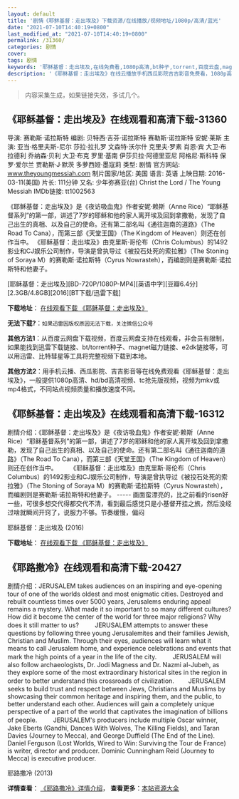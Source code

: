 ```yaml
---
layout: default
title: '剧情《耶稣基督：走出埃及》下载资源/在线播放/视频地址/1080p/高清/蓝光'
date: "2021-07-10T14:40:19+0800"
last_modified_at: "2021-07-10T14:40:19+0800"
permalink: /31360/
categories: 剧情
cover:
tags: 剧情
keywords: '耶稣基督：走出埃及,在线免费看,1080p高清,bt种子,torrent,百度云盘,magnet,磁力链,迅雷下载资源'
description: '《耶稣基督：走出埃及》在线云播放手机西瓜影院吉吉影音免费看，1080p高清bd/hd未删减完整版和tc抢先枪版，mkv/mp4格式，附带bt/torrent种子、magnet/磁力链、百度云盘、网盘资源迅雷下载链接'
---
```


>内容采集生成，如果链接失效，多试几个。


## 《耶稣基督：走出埃及》在线观看和高清下载-31360

导演: 赛勒斯·诺拉斯特 编剧: 贝特西·吉芬·诺拉斯特 赛勒斯·诺拉斯特 安妮·莱斯 主演: 亚当·格里夫斯-尼尔 莎拉·拉扎罗 文森特·沃尔什 克里夫·罗素 肖恩·宾 大卫·布拉德利 乔纳森·贝利 大卫·布克 罗里·基南 伊莎贝拉·阿德里亚尼 阿格尼·斯科特 保罗·爱尔兰 贾勒斯·J·默茨 多萝西娅·墨寇莉 类型: 剧情 官方网站: www.theyoungmessiah.com 制片国家/地区: 美国 语言: 英语 上映日期: 2016-03-11(美国) 片长: 111分钟 又名: 少年弥赛亚(台) Christ the Lord / The Young Messiah IMDb链接: tt1002563

《耶稣基督：走出埃及》是《夜访吸血鬼》作者安妮·赖斯（Anne Rice）“耶稣基督系列”的第一部，讲述了7岁的耶稣和他的家人离开埃及回到拿撒勒，发现了自己出生的真相、以及自己的使命。还有第二部名叫《通往迦南的道路》（The Road To Cana），而第三部《天堂王国》（The Kingdom of Heaven）则还在创作当中。 《耶稣基督：走出埃及》由克里斯·哥伦布（Chris Columbus）的1492影业和CJ娱乐公司制作，导演是曾执导过《被投石处死的索拉雅》（The Stoning of Soraya M）的赛勒斯·诺拉斯特（Cyrus Nowrasteh），而编剧则是赛勒斯·诺拉斯特和他妻子。


[耶稣基督：走出埃及][BD-720P/1080P-MP4][英语中字][豆瓣6.4分][2.3GB/4.8GB][2016][BT下载/迅雷下载]

**下载地址**： [在线观看下载 《耶稣基督：走出埃及》](https://www.btdx8.com/torrent/the_young_messiah_2016.html) 


**无法下载?**：`如果迅雷因版权原因无法下载，关注微信公众号 `

**其他方法1**：从百度云网盘下载视频，百度云网盘支持在线观看，非会员有限制，如果能找到迅雷下载链接、bt/torrent种子、magnet磁力链接、e2dk链接等，可以用迅雷、比特彗星等工具将完整视频下载到本地。

**其他方法2**：用手机云播、西瓜影院、吉吉影音等在线免费观看《耶稣基督：走出埃及》，一般提供1080p高清、hd/bd高清视频、tc抢先版视频，视频为mkv或mp4格式，不同站点视频质量和播放速度不同。


## 《耶稣基督：走出埃及》在线观看和高清下载-16312

剧情介绍：《耶稣基督：走出埃及》是《夜访吸血鬼》作者安妮·赖斯（Anne Rice）“耶稣基督系列”的第一部，讲述了7岁的耶稣和他的家人离开埃及回到拿撒勒，发现了自己出生的真相、以及自己的使命。还有第二部名叫《通往迦南的道路》（The Road To Cana），而第三部《天堂王国》（The Kingdom of Heaven）则还在创作当中。  　　《耶稣基督：走出埃及》由克里斯·哥伦布（Chris Columbus）的1492影业和CJ娱乐公司制作，导演是曾执导过《被投石处死的索拉雅》（The Stoning of Soraya M）的赛勒斯·诺拉斯特（Cyrus Nowrasteh），而编剧则是赛勒斯·诺拉斯特和他妻子。 ----- 画面蛮漂亮的，比之前看的risen好一些，可很多想交代得都交代不清，看到最后感觉只是小基督开挂之旅，然后没经过啥就瞬间开窍了，说服力不够。节奏缓慢，偏闷


耶稣基督：走出埃及 (2016)

**下载地址**： [在线观看下载 《耶稣基督：走出埃及》](https://www.btbtdy.me/btdy/dy4119.html) 


## 《耶路撒冷》在线观看和高清下载-20427

剧情介绍：JERUSALEM takes audiences on an inspiring and eye-opening tour of one of the worlds oldest and most enigmatic cities. Destroyed and rebuilt countless times over 5000 years, Jerusalems enduring appeal remains a mystery. What made it so important to so many different cultures? How did it become the center of the world for three major religions? Why does it still matter to us?  　　JERUSALEM attempts to answer these questions by following three young Jerusalemites and their families Jewish, Christian and Muslim. Through their eyes, audiences will learn what it means to call Jerusalem home, and experience celebrations and events that mark the high points of a year in the life of the city.  　　JERUSALEM will also follow archaeologists, Dr. Jodi Magness and Dr. Nazmi al-Jubeh, as they explore some of the most extraordinary historical sites in the region in order to better understand this crossroads of civilization. 　　JERUSALEM seeks to build trust and respect between Jews, Christians and Muslims by showcasing their common heritage and inspiring them, and the public, to better understand each other. Audiences will gain a completely unique perspective of a part of the world that captivates the imagination of billions of people.  　　JERUSALEM's producers include multiple Oscar winner, Jake Eberts (Gandhi, Dances With Wolves, The Killing Fields), and Taran Davies (Journey to Mecca), and George Duffield (The End of the Line). Daniel Ferguson (Lost Worlds, Wired to Win: Surviving the Tour de France) is writer, director and producer. Dominic Cunningham Reid (Journey to Mecca) is executive producer.


耶路撒冷 (2013)

**详情查看**： [《耶路撒冷》详情介绍](/movie/20427/)， **查看更多**：[本站资源大全](/movie/t/all/)

